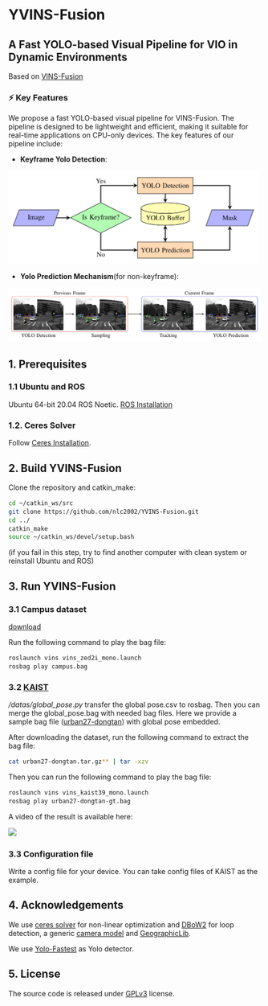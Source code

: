 # YVINS-Fusion

## A Fast YOLO-based Visual Pipeline for VIO in Dynamic Environments

Based on [VINS-Fusion](https://github.com/HKUST-Aerial-Robotics/VINS-Fusion)

### ⚡ Key Features

We propose a fast YOLO-based visual pipeline for VINS-Fusion. The pipeline is designed to be lightweight and efficient, making it suitable for real-time applications on CPU-only devices. 
The key features of our pipeline include:

- **Keyframe Yolo Detection**:
<!-- set image size -->

<!-- ![Keyframe Yolo Detection](yolo_seg/figures/yolo_thread.png) -->

  <img src="yolo_seg/figures/yolo_thread.png" alt="Keyframe Yolo Detection" width="500" >

- **Yolo Prediction Mechanism**(for non-keyframe):

<!-- ![pipeline](yolo_seg/figures/yolo_prediction.png) -->
  <img src="yolo_seg/figures/yolo_prediction.png" alt="Yolo Prediction Mechanism" width="800" >

## 1. Prerequisites

### 1.1 **Ubuntu** and **ROS**

Ubuntu 64-bit 20.04
ROS Noetic. [ROS Installation](http://wiki.ros.org/ROS/Installation)

### 1.2. **Ceres Solver**

Follow [Ceres Installation](http://ceres-solver.org/installation.html).

## 2. Build YVINS-Fusion

Clone the repository and catkin_make:

```bash
cd ~/catkin_ws/src
git clone https://github.com/nlc2002/YVINS-Fusion.git
cd ../
catkin_make
source ~/catkin_ws/devel/setup.bash
```

(if you fail in this step, try to find another computer with clean system or reinstall Ubuntu and ROS)

## 3. Run YVINS-Fusion

### 3.1 Campus dataset

[download](https://cloud.tsinghua.edu.cn/f/c93294680f2544b0a094/?dl=1)

Run the following command to play the bag file:

```bash
roslaunch vins vins_zed2i_mono.launch 
rosbag play campus.bag
```

### 3.2 [KAIST](https://sites.google.com/view/complex-urban-dataset)

*/datas/global_pose.py* transfer the global pose.csv to rosbag. Then you can merge the global_pose.bag with needed bag files. Here we provide a sample bag file ([urban27-dongtan](https://cloud.tsinghua.edu.cn/d/b67c9db499e84efb96f6/)) with global pose embedded.  

After downloading the dataset, run the following command to extract the bag file:

```bash
cat urban27-dongtan.tar.gz** | tar -xzv
```

Then you can run the following command to play the bag file:

```bash
roslaunch vins vins_kaist39_mono.launch 
rosbag play urban27-dongtan-gt.bag
```

A video of the result is available here:
<!-- [here](https://www.youtube.com/watch?v=Wm_2r3Ow2kA). -->

[![](https://i.ytimg.com/vi/Wm_2r3Ow2kA/maxresdefault.jpg)](https://www.youtube.com/watch?v=Wm_2r3Ow2kA "")

### 3.3 Configuration file

Write a config file for your device. You can take config files of KAIST as the example. 

## 4. Acknowledgements

We use [ceres solver](http://ceres-solver.org/) for non-linear optimization and [DBoW2](https://github.com/dorian3d/DBoW2) for loop detection, a generic [camera model](https://github.com/hengli/camodocal) and [GeographicLib](https://geographiclib.sourceforge.io/).

We use [Yolo-Fastest](https://github.com/dog-qiuqiu/Yolo-Fastest/tree/v.1.1.0) as Yolo detector.

## 5. License

The source code is released under [GPLv3](http://www.gnu.org/licenses/) license.

